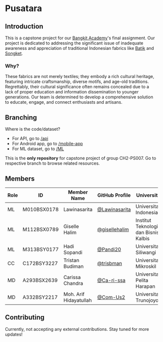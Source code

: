 
# Pusatara
## Introduction
This is a capstone project for our [Bangkit Academy](https://g.co/bangkit)'s final assignment. Our project is dedicated to addressing the significant issue of inadequate awareness and appreciation of traditional Indonesian fabrics like [Batik](https://en.wikipedia.org/wiki/Batik) and [Songket](https://en.wikipedia.org/wiki/Songket). 

### Why?
These fabrics are not merely textiles; they embody a rich cultural heritage, featuring intricate craftsmanship, diverse motifs, and age-old traditions. Regrettably, their cultural significance often remains concealed due to a lack of proper education and information dissemination to younger generations. Our team is determined to develop a comprehensive solution to educate, engage, and connect enthusiasts and artisans.

## Branching
Where is the code/dataset?

- For API, go to [/api](https://github.com/Pandi20/Pusatara/tree/api)
- For Android app, go to [/mobile-app](https://github.com/Pandi20/Pusatara/tree/mobile-app)
- For ML dataset, go to [/ML](https://github.com/Pandi20/Pusatara/tree/ML)

This is the **only repository** for capstone project of group CH2-PS007. Go to respective branch to browse related resources.

## Members

| Role | ID         | Member Name                        | GitHub Profile                        | University                |
|------|------------|------------------------------------|---------------------------------------|---------------------------|
| ML   | M010BSX0178| Lawinasarita                       | [@Lawinasarita](https://github.com/Lawinasarita) | Universitas Indonesia     |
| ML   | M112BSX0789| Giselle Halim                      | [@gisellehalim](https://github.com/gisellehalim) | Institut Teknologi dan Bisnis Kalbis |
| ML   | M313BSY0177| Hadi Sopandi                       | [@Pandi20](https://github.com/Pandi20) | Universitas Siliwangi    |
| CC   | C172BSY3227| Tristan Budiman                    | [@trisbman](https://github.com/trisbman) | Universitas Mikroskil    |
| MD   | A293BSX2639| Carissa Chandra                    | [@Ca-ri-ssa](https://github.com/Ca-ri-ssa) | Universitas Pelita Harapan|
| MD   | A332BSY2217| Moh. Arif Hidayatullah             | [@Com-Us2](https://github.com/Com-Us2) | Universitas Trunojoyo    |


## Contributing
Currently, not accepting any external contributions. Stay tuned for more updates!
